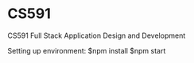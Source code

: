 # CS591
CS591 Full Stack Application Design and Development 

Setting up environment:
$npm install
$npm start
